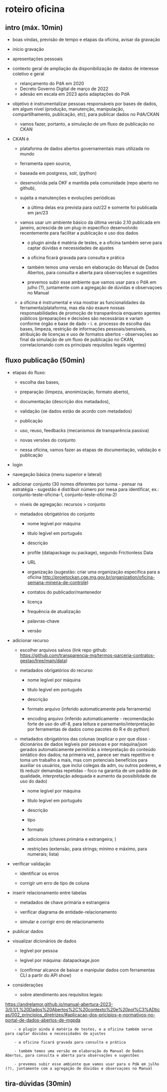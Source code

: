 # roteiro oficina

## intro (máx. 10min)

- boas vindas, previsão de tempo e etapas da oficina, avisar da gravação

- início gravação

- apresentações pessoais

- contexto geral de ampliação da disponibilização de dados de interesse coletivo e geral
	- relançamento do PdA em 2020
	- Decreto Governo Digital de março de 2022
	- adesão em escala em 2023 após adaptações do PdA

- objetivo é instrumentalizar pessoas responsáveis por bases de dados, em algum nível (produção, manutenção, manipulação, compartilhamento, publicação, etc), para publicar dados no PdA/CKAN
	
	- vamos fazer, portanto, a simulação de um fluxo de publicação no CKAN

- CKAN é 
	- plataforma de dados abertos governamentais mais utilizada no mundo
	
	- ferramenta open source, 
	
	- baseada em postgress, solr, (python)
	
	- desenvolvida pela OKF e mantida pela comunidade (repo aberto no github),
	
	- sujeita a manutenções e evoluções periódicas
		- a última delas era prevista para out/22 e somente foi publicada em jan/23
	
	- vamos usar um ambiente básico da última versão 2.10 publicada em janeiro, acrescida de um plug-in específico desenvolvido recentemente para facilitar a publicação e uso dos dados
		
		- o plugin ainda é matéria de testes, e a oficina também serve para captar dúvidas e necessidades de ajustes

		- a oficina ficará gravada para consulta e prática

		- também temos uma versão em elaboração do Manual de Dados Abertos, para consulta e aberta para observações e sugestões

		- prevemos subir esse ambiente que vamos usar para o PdA em julho (?), juntamente com a agregação de dúvidas e observaçoes no Manual

	- a oficina é instrumental e visa mostrar as funcionalidades da ferramenta/plataforma, mas ela não exaure nossas responsabilidades de promoção de transparência enquanto agentes públicos (preparações e decisões são necessárias e variam conforme órgão e base de dado - i. e. processo de escolha das bases, limpeza, restrição de informações pessoais/sensíveis, atribuição de licenças e uso de formatos abertos - observações ao final da simulação de um fluxo de publicação no CKAN, correlacionando com os principais requisitos legais vigentes)

## fluxo publicação (50min)

- etapas do fluxo: 
	- escolha das bases, 
	- preparação (limpeza, anonimização, formato aberto), 
	- documentação (descrição dos metadados), 
	- validação (se dados estão de acordo com metadados)
	- publicação
	- uso, reuso, feedbacks (mecanismos de transparência passiva)
	- novas versões do conjunto

	- nessa oficina, vamos fazer as etapas de documentação, validação e publicação

- login

- navegação básica (menu superior e lateral)

- adicionar conjunto (30 nomes diferentes por turma - pensar na estratégia - sugestão é distribuir número por mesa para identificar, ex.: conjunto-teste-oficina-1, conjunto-teste-oficina-2)

	- níveis de agregação: recursos > conjunto

	- metadados obrigatórios do conjunto

		- nome legível por máquina

		- título legível em português

		- descrição

		- profile (datapackage ou package), segundo Frictionless Data

		- URL

		- organização (sugestão: criar uma organização específica para a oficina http://projetockan.cge.mg.gov.br/organization/oficina-semana-mineira-de-controle)

		- contatos do publicador/mantenedor

		- licença

		- frequência de atualização
		
		- palavras-chave
		- versão

- adicionar recurso

	- escolher arquivos salvos (link repo github: https://github.com/transparencia-mg/termos-parceria-contratos-gestao/tree/main/data)

	- metadados obrigatórios do recurso

		- nome legível por máquina

		- título legível em português

		- descrição

		- formato arquivo (inferido automaticamente pela ferramenta)

		- encoding arquivo (inferido automaticamente - recomendação forte de uso do utf-8, para leitura e parsemanto/interpretação por ferramentas de dados como pacotes do R e do python)

	- metadados obrigatórios das colunas (explicar o por que disso - dicionários de dados legíveis por pessoas e por máquina/json gerados automaticamente permitirão a interpretação do conteúdo sintático dos dados; na primeira vez, parece ser mais repetitivo e toma um trabalho a mais, mas com potenciais benefícios para auxiliar os usuários, que inclui colegas da adm, ou outros poderes, e tb reduzir demandas repetidas - foco na garantia de um padrão de qualidade, interpretação adequada e aumento da possibilidade de uso do dado)

		- nome legível por máquina

		- título legível em português

		- descrição

		- tipo

		- formato

		- adicionais (chaves primária e estrangeira; )

		- restrições (extensão, para strings; mínimo e máximo, para numerais; lista)

- verificar validação

	- identificar os erros

	- corrigir um erro de tipo de coluna

- inserir relacionamento entre tabelas

	- metadados de chave primária e estrangeira

	- verificar diagrama de entidade-relacionamento

	- simular e corrigir erro de relacionamento

- publicar dados

- visualizar dicionários de dados

	- legível por pessoa

	- legível por máquina: datapackage.json

	- (confirmar alcance de baixar e manipular dados com ferramentas CLI a partir do API show) 

- considerações

	- sobre atendimento aos requisitos legais:

https://andrelamor.github.io/manual-abertura-2023-3/0.1/1.%20Dados%20Abertos%2C%20contexto%20e%20pol%C3%ADticas/002_principios_diretrizes/#aplicacao-dos-pricipios-e-normativos-no-portal-de-dados-abertos-de-mgpda

		- o plugin ainda é matéria de testes, e a oficina também serve para captar dúvidas e necessidades de ajustes

		- a oficina ficará gravada para consulta e prática

		- também temos uma versão em elaboração do Manual de Dados Abertos, para consulta e aberta para observações e sugestões

		- prevemos subir esse ambiente que vamos usar para o PdA em julho (?), juntamente com a agregação de dúvidas e observaçoes no Manual

## tira-dúvidas (30min)